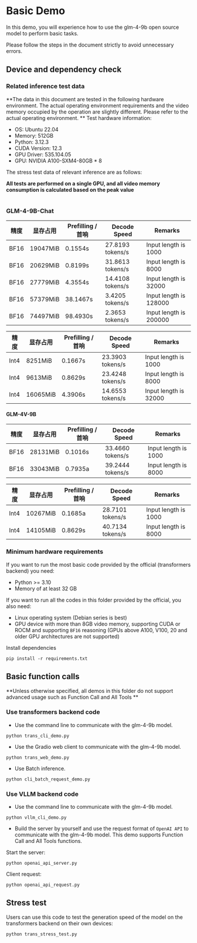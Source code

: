 # Basic Demo

In this demo, you will experience how to use the glm-4-9b open source model to perform basic tasks.

Please follow the steps in the document strictly to avoid unnecessary errors.

## Device and dependency check

### Related inference test data

**The data in this document are tested in the following hardware environment. The actual operating environment
requirements and the video memory occupied by the operation are slightly different. Please refer to the actual operating
environment. **
Test hardware information:

+ OS: Ubuntu 22.04
+ Memory: 512GB
+ Python: 3.12.3
+ CUDA Version: 12.3
+ GPU Driver: 535.104.05
+ GPU: NVIDIA A100-SXM4-80GB * 8

The stress test data of relevant inference are as follows:

**All tests are performed on a single GPU, and all video memory consumption is calculated based on the peak value**
#
### GLM-4-9B-Chat

| 精度   | 显存占用     | Prefilling / 首响 | Decode Speed     | Remarks      |
|------|----------|-----------------|------------------|--------------|
| BF16 | 19047MiB | 0.1554s         | 27.8193 tokens/s | Input length is 1000   |
| BF16 | 20629MiB | 0.8199s         | 31.8613 tokens/s | Input length is 8000   |
| BF16 | 27779MiB | 4.3554s         | 14.4108 tokens/s | Input length is 32000  |
| BF16 | 57379MiB | 38.1467s        | 3.4205  tokens/s | Input length is 128000 |
| BF16 | 74497MiB | 98.4930s        | 2.3653  tokens/s | Input length is 200000 |

| 精度   | 显存占用     | Prefilling / 首响 | Decode Speed     | Remarks               |
|------|----------|-----------------|------------------|-----------------------|
| Int4 | 8251MiB  | 0.1667s         | 23.3903 tokens/s | Input length is 1000  |
| Int4 | 9613MiB  | 0.8629s         | 23.4248 tokens/s | Input length is 8000  |
| Int4 | 16065MiB | 4.3906s         | 14.6553 tokens/s | Input length is 32000 |

#### GLM-4V-9B

| 精度   | 显存占用     | Prefilling / 首响 | Decode Speed     | Remarks    |
|------|----------|-----------------|------------------|------------|
| BF16 | 28131MiB | 0.1016s         | 33.4660 tokens/s | Input length is 1000 |
| BF16 | 33043MiB | 0.7935a         | 39.2444 tokens/s | Input length is 8000 |

| 精度   | 显存占用     | Prefilling / 首响 | Decode Speed     | Remarks    |
|------|----------|-----------------|------------------|------------|
| Int4 | 10267MiB | 0.1685a         | 28.7101 tokens/s | Input length is 1000 |
| Int4 | 14105MiB | 0.8629s         | 40.7134 tokens/s | Input length is 8000 |

### Minimum hardware requirements

If you want to run the most basic code provided by the official (transformers backend) you need:

+ Python >= 3.10
+ Memory of at least 32 GB

If you want to run all the codes in this folder provided by the official, you also need:

+ Linux operating system (Debian series is best)
+ GPU device with more than 8GB video memory, supporting CUDA or ROCM and supporting `BF16` reasoning (GPUs above A100,
  V100, 20 and older GPU architectures are not supported)

Install dependencies

```shell
pip install -r requirements.txt
```

## Basic function calls

**Unless otherwise specified, all demos in this folder do not support advanced usage such as Function Call and All Tools
**

### Use transformers backend code

+ Use the command line to communicate with the glm-4-9b model.

```shell
python trans_cli_demo.py
```

+ Use the Gradio web client to communicate with the glm-4-9b model.

```shell
python trans_web_demo.py
```

+ Use Batch inference.

```shell
python cli_batch_request_demo.py
```

### Use VLLM backend code

+ Use the command line to communicate with the glm-4-9b model.

```shell
python vllm_cli_demo.py
```

+ Build the server by yourself and use the request format of `OpenAI API` to communicate with the glm-4-9b model. This
  demo supports Function Call and All Tools functions.

Start the server:

```shell
python openai_api_server.py
```

Client request:

```shell
python openai_api_request.py
```

## Stress test

Users can use this code to test the generation speed of the model on the transformers backend on their own devices:

```shell
python trans_stress_test.py
```